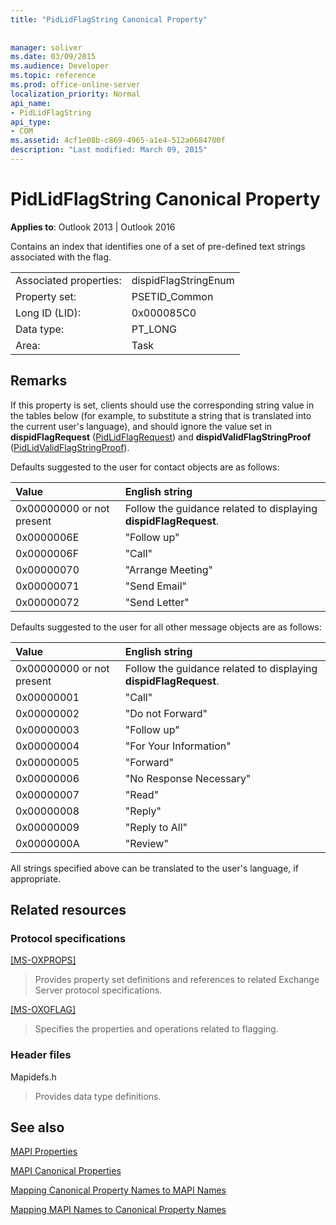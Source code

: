 ```yaml
---
title: "PidLidFlagString Canonical Property"
 
 
manager: soliver
ms.date: 03/09/2015
ms.audience: Developer
ms.topic: reference
ms.prod: office-online-server
localization_priority: Normal
api_name:
- PidLidFlagString
api_type:
- COM
ms.assetid: 4cf1e08b-c869-4965-a1e4-512a0684700f
description: "Last modified: March 09, 2015"
---
```


# PidLidFlagString Canonical Property

  
  
**Applies to**: Outlook 2013 | Outlook 2016 
  
Contains an index that identifies one of a set of pre-defined text strings associated with the flag.
  
|||
|:-----|:-----|
|Associated properties:  <br/> |dispidFlagStringEnum  <br/> |
|Property set:  <br/> |PSETID_Common  <br/> |
|Long ID (LID):  <br/> |0x000085C0  <br/> |
|Data type:  <br/> |PT_LONG  <br/> |
|Area:  <br/> |Task  <br/> |
   
## Remarks

If this property is set, clients should use the corresponding string value in the tables below (for example, to substitute a string that is translated into the current user's language), and should ignore the value set in **dispidFlagRequest** ([PidLidFlagRequest](pidlidflagrequest-canonical-property.md)) and **dispidValidFlagStringProof** ([PidLidValidFlagStringProof](pidlidvalidflagstringproof-canonical-property.md)). 
  
Defaults suggested to the user for contact objects are as follows:
  
|**Value**|**English string**|
|:-----|:-----|
|0x00000000 or not present  <br/> | Follow the guidance related to displaying **dispidFlagRequest**.  <br/> |
|0x0000006E  <br/> |"Follow up"  <br/> |
|0x0000006F  <br/> |"Call"  <br/> |
|0x00000070  <br/> |"Arrange Meeting"  <br/> |
|0x00000071  <br/> |"Send Email"  <br/> |
|0x00000072  <br/> |"Send Letter"  <br/> |
   
Defaults suggested to the user for all other message objects are as follows:
  
|**Value**|**English string**|
|:-----|:-----|
|0x00000000 or not present  <br/> | Follow the guidance related to displaying **dispidFlagRequest**.  <br/> |
|0x00000001  <br/> |"Call"  <br/> |
|0x00000002  <br/> |"Do not Forward"  <br/> |
|0x00000003  <br/> |"Follow up"  <br/> |
|0x00000004  <br/> |"For Your Information"  <br/> |
|0x00000005  <br/> |"Forward"  <br/> |
|0x00000006  <br/> |"No Response Necessary"  <br/> |
|0x00000007  <br/> |"Read"  <br/> |
|0x00000008  <br/> |"Reply"  <br/> |
|0x00000009  <br/> |"Reply to All"  <br/> |
|0x0000000A  <br/> |"Review"  <br/> |
   
All strings specified above can be translated to the user's language, if appropriate.
  
## Related resources

### Protocol specifications

[[MS-OXPROPS]](https://msdn.microsoft.com/library/f6ab1613-aefe-447d-a49c-18217230b148%28Office.15%29.aspx)
  
> Provides property set definitions and references to related Exchange Server protocol specifications.
    
[[MS-OXOFLAG]](https://msdn.microsoft.com/library/f1e50be4-ed30-4c2a-b5cb-8ff3aaaf9b91%28Office.15%29.aspx)
  
> Specifies the properties and operations related to flagging.
    
### Header files

Mapidefs.h
  
> Provides data type definitions.
    
## See also



[MAPI Properties](mapi-properties.md)
  
[MAPI Canonical Properties](mapi-canonical-properties.md)
  
[Mapping Canonical Property Names to MAPI Names](mapping-canonical-property-names-to-mapi-names.md)
  
[Mapping MAPI Names to Canonical Property Names](mapping-mapi-names-to-canonical-property-names.md)

